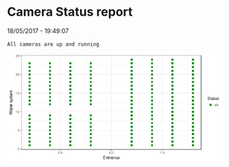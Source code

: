 Camera Status report
================
18/05/2017 - 19:49:07

    All cameras are up and running

![](camreport_files/figure-markdown_github/unnamed-chunk-2-1.png)
